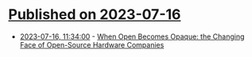 # [Published on 2023-07-16](index.md)

* [2023-07-16, 11:34:00](https://news.slashdot.org/story/23/07/15/1853247/when-open-becomes-opaque-the-changing-face-of-open-source-hardware-companies?utm_source=rss1.0mainlinkanon&utm_medium=feed) - [When Open Becomes Opaque: the Changing Face of Open-Source Hardware Companies](https://news.slashdot.org/story/23/07/15/1853247/when-open-becomes-opaque-the-changing-face-of-open-source-hardware-companies?utm_source=rss1.0mainlinkanon&utm_medium=feed)
